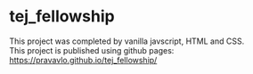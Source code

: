 # tej_fellowship
This project was completed by vanilla javscript, HTML and CSS.  
  This project is published using github pages: https://pravavlo.github.io/tej_fellowship/
